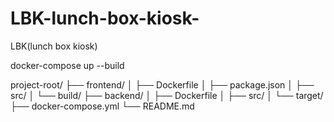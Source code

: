 # LBK-lunch-box-kiosk-
LBK(lunch box kiosk)

docker-compose up --build

project-root/
├── frontend/
│   ├── Dockerfile
│   ├── package.json
│   ├── src/
│   └── build/
├── backend/
│   ├── Dockerfile
│   ├── src/
│   └── target/
├── docker-compose.yml
└── README.md
